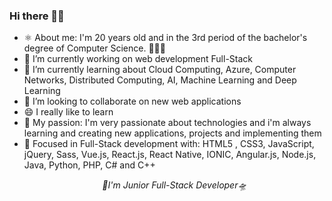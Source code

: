 ### Hi there 👋🏾
<ul>
<li>⚛️ About me: I'm 20 years old and in the 3rd period of the bachelor's degree of Computer Science. 👨🏾‍💻</li>
<li>🔭 I’m currently working on web development Full-Stack</li>
<li>🌱 I’m currently learning about Cloud Computing, Azure, Computer Networks, Distributed Computing, AI, Machine Learning and Deep Learning</li>
<li>👯 I’m looking to collaborate on new web applications</li>
<li>😄 I really like to learn</li>
<li>💜 My passion: I'm very passionate about technologies and i'm always learning and creating new applications, projects and implementing them</li>
<li>🎯 Focused in Full-Stack development with: HTML5 , CSS3, JavaScript, jQuery, Sass, Vue.js, React.js, React Native, IONIC, Angular.js, Node.js, Java, Python, PHP, C# and C++</li>
<p align="center"><i>🚀I'm Junior Full-Stack Developer🛸</i></center>
